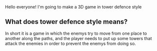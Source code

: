 Hello everyone! I'm going to make a 3D game in tower defence style
## What does tower defence style means?
In short it is a game in which the enemys try to move from one place to another along the paths, and the player needs to put up some towers that attack the enemies in order to prevent the enemys from doing so.

